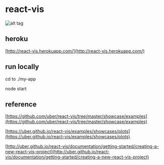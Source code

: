 # react-vis

![alt tag](https://i.imgur.com/1tLnUcF.png)

## heroku

[http://react-vis.herokuapp.com/](http://react-vis.herokuapp.com/)

## run locally

cd to ./my-app

node start

## reference

[https://github.com/uber/react-vis/tree/master/showcase/examples](https://github.com/uber/react-vis/tree/master/showcase/examples)

[https://uber.github.io/react-vis/examples/showcases/plots](https://uber.github.io/react-vis/examples/showcases/plots)

[http://uber.github.io/react-vis/documentation/getting-started/creating-a-new-react-vis-project](http://uber.github.io/react-vis/documentation/getting-started/creating-a-new-react-vis-project)
